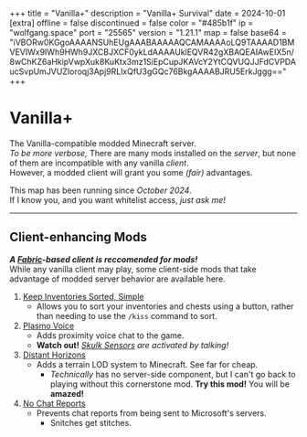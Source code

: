  +++
title =			"Vanilla+"
description =	"Vanilla+ Survival"
date =			2024-10-01
[extra]
offline =       false
discontinued =  false
color =			"#485b1f"
ip =			"wolfgang.space"
port =			"25565"
version =		"1.21.1"
map =			false
base64 =		"iVBORw0KGgoAAAANSUhEUgAAABAAAAAQCAMAAAAoLQ9TAAAAD1BMVEVIWx9IWh9HWh9JXCBJXCF0ykLdAAAAUklEQVR42gXBAQEAIAwEIX5n/8wChKZ6aHkipVwpXuk8KuKtx3mz1SiEpCupJKAVcY2YtCQVUQJJFdCVPDAucSvpUmJVUZIoroqj3Apj9RLlxQfU3gGQc76BkgAAAABJRU5ErkJggg=="
+++
# Vanilla+
The Vanilla-compatible modded Minecraft server.\
*To be more verbose,*
There are many mods installed on the *server*,
but none of them are incompatible with any vanilla *client*.\
However, a modded client will grant you some *(fair)* advantages.

This map has been running since *October 2024*.\
If I know you, and you want whitelist access,
*just ask me!*

<hr>

## Client-enhancing Mods
***A [Fabric](https://fabricmc.net/)-based client is reccomended for mods!***\
While any vanilla client may play,
some client-side mods that
take advantage of modded server behavior are available here.

1. [Keep Inventories Sorted, Simple](https://modrinth.com/mod/kiss)
    - Allows you to sort your inventories and chests using a button,
        rather than needing to use the `/kiss` command to sort.
2. [Plasmo Voice](https://modrinth.com/mod/plasmo-voice)
    - Adds proximity voice chat to the game.
    * **Watch out!**
    *[Skulk Sensors](https://minecraft.wiki/w/Sculk_Sensor)*
    *are activated by talking!*
3. [Distant Horizons](https://modrinth.com/mod/distanthorizons)
    - Adds a terrain LOD system to Minecraft. See far for cheap.
        * *Technically* has no server-side component, but
        I can't go back to playing without this cornerstone mod.
            **Try this mod!** You will be **amazed!**
4. [No Chat Reports](https://modrinth.com/mod/no-chat-reports)
    - Prevents chat reports from being sent to Microsoft's servers.
        * Snitches get stitches.